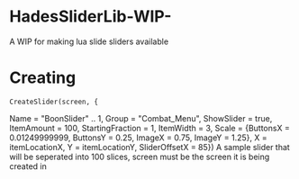# HadesSliderLib-WIP-
A WIP for making lua slide sliders available
# Creating
	CreateSlider(screen, {
  Name = "BoonSlider" .. 1, 
  Group = "Combat_Menu", 
  ShowSlider = true, 
  ItemAmount = 100, 
  StartingFraction = 1, 
  ItemWidth = 3, 
  Scale = {ButtonsX = 0.01249999999, ButtonsY = 0.25, ImageX = 0.75, ImageY = 1.25}, 
  X = itemLocationX, Y = itemLocationY, 
  SliderOffsetX = 85})
 A sample slider that will be seperated into 100 slices, screen must be the screen it is being created in
